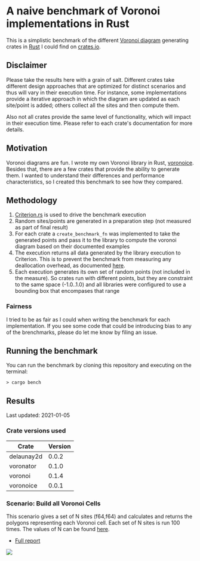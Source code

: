 # A naive benchmark of Voronoi implementations in Rust

This is a simplistic benchmark of the different [Voronoi diagram](https://en.wikipedia.org/wiki/Voronoi_diagram) generating crates in [Rust](https://www.rust-lang.org/) I could find on [crates.io](https://crates.io/search?q=voronoi).

## Disclaimer

Please take the results here with a grain of salt. Different crates take different design approaches that are optimized for distinct scenarios and thus will vary in their execution time. For instance, some implementations provide a iterative approach in which the diagram are updated as each site/point is added; others collect all the sites and then compute them.

Also not all crates provide the same level of functionality, which will impact in their execution time. Please refer to each crate's documentation for more details.

## Motivation

Voronoi diagrams are fun. I wrote my own Voronoi library in Rust, [voronoice](https://github.com/andreesteve/voronoice). Besides that, there are a few crates that provide the ability to generate them. I wanted to understand their differences and performance characteristics, so I created this benchmark to see how they compared.

## Methodology

1. [Criterion.rs](https://github.com/bheisler/criterion.rs) is used to drive the benchmark execution
2. Random sites/points are generated in a preparation step (not measured as part of final result)
3. For each crate a ```create_benchmark_fn``` was implemented to take the generated points and pass it to the library to compute the voronoi diagram based on their documented examples
4. The execution returns all data generated by the library execution to Criterion. This is to prevent the benchmark from measuring any deallocation overhead, as documented [here](https://bheisler.github.io/criterion.rs/book/user_guide/timing_loops.html).
5. Each execution generates its own set of random points (not included in the measure). So crates run with different points, but they are constraint to the same space (-1.0..1.0) and all libraries were configured to use a bounding box that encompases that range

### Fairness

I tried to be as fair as I could when writing the benchmark for each implementation. If you see some code that could be introducing bias to any of the brenchmarks, please do let me know by filing an issue.

## Running the benchmark

You can run the benchmark by cloning this repository and executing on the terminal:

```> cargo bench```

## Results

Last updated: 2021-01-05

### Crate versions used

| Crate             | Version |
| ----------------- | ------- |
| delaunay2d        | 0.0.2   |
| voronator         | 0.1.0   |
| voronoi           | 0.1.4   |
| voronoice         | 0.0.1   |

### Scenario: Build all Voronoi Cells

This scenario gives a set of N sites (f64,f64) and calculates and returns the polygons representing each Voronoi cell.
Each set of N sites is run 100 times.
The values of N can be found [here](/benches/compare.rs).

* [Full report](target/criterion/Build%20Voronoi%20Cells/report/index.html)

![](target/criterion/Build%20Voronoi%20Cells/report/lines.svg)